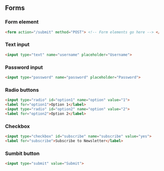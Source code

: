 ## Forms

### Form element
```html
<form action="/submit" method="POST"> <!-- Form elements go here --> </form>
```

### Text input
```html
<input type="text" name="username" placeholder="Username">
```

### Password input
```html
<input type="password" name="password" placeholder="Password">
```

### Radio buttons
```html
<input type="radio" id="option1" name="option" value="1">
<label for="option1">Option 1</label>
<input type="radio" id="option2" name="option" value="2">
<label for="option2">Option 2</label>
```

### Checkbox
```html
<input type="checkbox" id="subscribe" name="subscribe" value="yes">
<label for="subscribe">Subscribe to Newsletter</label>
```

### Sumbit button
```html
<input type="submit" value="Submit">
```


